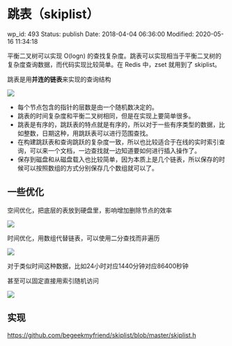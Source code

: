 # 跳表（skiplist）


wp_id: 493
Status: publish
Date: 2018-04-04 06:36:00
Modified: 2020-05-16 11:34:18


平衡二叉树可以实现 O(logn) 的查找复杂度。跳表可以实现相当于平衡二叉树的复杂度查询数据，而代码实现比较简单。在 Redis 中，zset 就用到了 skiplist。

跳表是用**并连的链表**来实现的查询结构

![](https://tva1.sinaimg.cn/large/006tNc79gy1fq102txkvvj30hs07haaf.jpg)

* 每个节点包含的指针的层数是由一个随机数决定的。
* 跳表的时间复杂度和平衡二叉树相同，但是在实现上要简单很多。
* 跳表是有序的，跳跃表的特点就是有序的，所以对于一些有序类型的数据，比如整数，日期这种，用跳跃表可以进行范围查找。
* 在构建跳跃表和查询跳跃的复杂度一致，所以也比较适合于在线的实时索引查询，可以来一个文档，一边查找就一边知道要如何进行插入操作了。
* 保存到磁盘和从磁盘载入也比较简单，因为本质上是几个链表，所以保存的时候可以按照数组的方式分别保存几个数组就可以了。

## 一些优化

空间优化，把底层的表放到硬盘里，影响增加删除节点的效率

![](https://tva1.sinaimg.cn/large/006tNc79gy1fq1043qhraj30hs06i3zn.jpg)

时间优化，用数组代替链表，可以使用二分查找而非遍历

![](https://tva1.sinaimg.cn/large/006tNc79gy1fq104leytgj30hs06j0tf.jpg)


对于类似时间这种数据，比如24小时对应1440分钟对应86400秒钟

甚至可以固定直接用索引随机访问

![](https://tva1.sinaimg.cn/large/006tNc79gy1fq106sqt91j30hs06j758.jpg)

## 实现

https://github.com/begeekmyfriend/skiplist/blob/master/skiplist.h
